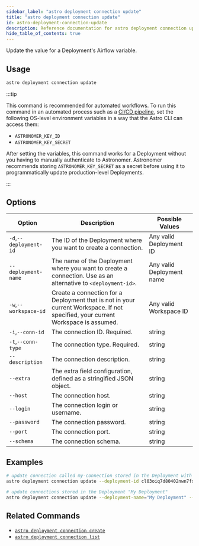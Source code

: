 ```yaml
---
sidebar_label: "astro deployment connection update"
title: "astro deployment connection update"
id: astro-deployment-connection-update
description: Reference documentation for astro deployment connection update.
hide_table_of_contents: true
---
```


Update the value for a Deployment's Airflow variable. 

## Usage

```bash
astro deployment connection update
```

:::tip

This command is recommended for automated workflows. To run this command in an automated process such as a [CI/CD pipeline](set-up-ci-cd.md), set the following OS-level environment variables in a way that the Astro CLI can access them:

- `ASTRONOMER_KEY_ID`
- `ASTRONOMER_KEY_SECRET`

After setting the variables, this command works for a Deployment without you having to manually authenticate to Astronomer. Astronomer recommends storing `ASTRONOMER_KEY_SECRET` as a secret before using it to programmatically update production-level Deployments.

:::

## Options

| Option                         | Description                                                                            | Possible Values                                                                |
| ------------------------------ | -------------------------------------------------------------------------------------- | ------------------------------------------------------------------------------ |
| `-d`,`--deployment-id`           |    The ID of the Deployment where you want to create a connection.                                              | Any valid Deployment ID |
| `--deployment-name` | The name of the Deployment where you want to create a connection. Use as an alternative to `<deployment-id>`. | Any valid Deployment name                                            |
| `-w`,`--workspace-id`          | Create a connection for a Deployment that is not in your current Workspace. If not specified, your current Workspace is assumed.           | Any valid Workspace ID                                                         |
| `-i`,`--conn-id`          | The connection ID. Required.           | string                                                         |
| `-t`,`--conn-type`          | The connection type. Required.           | string                                                         |
| `--description`          | The connection description.           | string                                                         |
| `--extra`          | The extra field configuration, defined as a stringified JSON object.           | string                                                         |
| `--host`          | The connection host.          | string                                                         |
| `--login`          | The connection login or username.          | string                                                         |
| `--password`          | The connection password.         | string                                                         |
| `--port`          | The connection port.        | string                                                         |
| `--schema`          | The connection schema.        | string                                                         |

## Examples

```bash
# update connection called my-connection stored in the Deployment with an ID of cl03oiq7d80402nwn7fsl3dmv
astro deployment connection update --deployment-id cl03oiq7d80402nwn7fsl3dmv --conn-id my-connection --conn-type http

# update connections stored in the Deployment "My Deployment"
astro deployment connection update --deployment-name="My Deployment" --conn-id my-connection --conn-type http
```

## Related Commands

- [`astro deployment connection create`](cli/astro-deployment-connection-create.md)
- [`astro deployment connection list`](cli/astro-deployment-connection-list.md)
